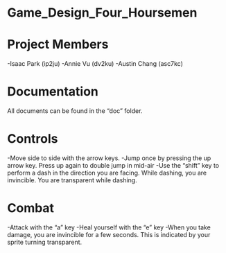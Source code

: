 # Game_Design_Four_Hoursemen

# Project Members
-Isaac Park 	(ip2ju)
-Annie Vu 	(dv2ku)
-Austin Chang 	(asc7kc)

# Documentation
All documents can be found in the “doc” folder.

# Controls
-Move side to side with the arrow keys.
-Jump once by pressing the up arrow key. Press up again to double jump in mid-air
-Use the “shift” key to perform a dash in the direction you are facing. While dashing, you are invincible. You are transparent while dashing.

# Combat
-Attack with the “a” key
-Heal yourself with the “e” key
-When you take damage, you are invincible for a few seconds. This is indicated by your sprite turning transparent. 